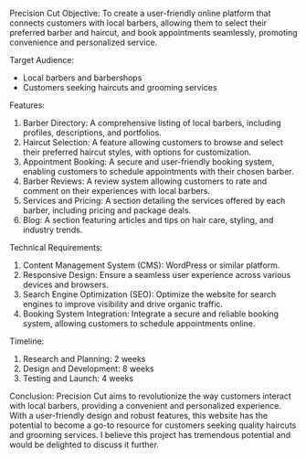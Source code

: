 Precision Cut
Objective:
To create a user-friendly online platform that connects customers with local barbers, allowing them to select their preferred barber and haircut, and book appointments seamlessly, promoting convenience and personalized service.

Target Audience:
- Local barbers and barbershops
- Customers seeking haircuts and grooming services

Features:
1. Barber Directory: A comprehensive listing of local barbers, including profiles, descriptions, and portfolios.
2. Haircut Selection: A feature allowing customers to browse and select their preferred haircut styles, with options for customization.
3. Appointment Booking: A secure and user-friendly booking system, enabling customers to schedule appointments with their chosen barber.
4. Barber Reviews: A review system allowing customers to rate and comment on their experiences with local barbers.
5. Services and Pricing: A section detailing the services offered by each barber, including pricing and package deals.
6. Blog: A section featuring articles and tips on hair care, styling, and industry trends.

Technical Requirements:
1. Content Management System (CMS): WordPress or similar platform.
2. Responsive Design: Ensure a seamless user experience across various devices and browsers.
3. Search Engine Optimization (SEO): Optimize the website for search engines to improve visibility and drive organic traffic.
4. Booking System Integration: Integrate a secure and reliable booking system, allowing customers to schedule appointments online.

Timeline:
1. Research and Planning: 2 weeks
2. Design and Development: 8 weeks
3. Testing and Launch: 4 weeks

Conclusion:
Precision Cut aims to revolutionize the way customers interact with local barbers, providing a convenient and personalized experience. With a user-friendly design and robust features, this website has the potential to become a go-to resource for customers seeking quality haircuts and grooming services. I believe this project has tremendous potential and would be delighted to discuss it further.
